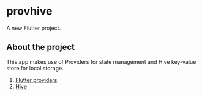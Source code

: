 # provhive

A new Flutter project.

## About the project

This app makes use of Providers for state management and Hive key-value store for local storage. 
1. [Flutter providers](https://pub.dev/packages/provider)
2. [Hive](https://docs.hivedb.dev/)

